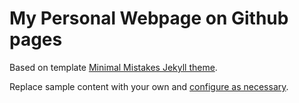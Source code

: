 # My Personal Webpage on Github pages

Based on template [Minimal Mistakes Jekyll theme](https://github.com/mmistakes/minimal-mistakes).

Replace sample content with your own and [configure as necessary](https://mmistakes.github.io/minimal-mistakes/docs/configuration/).
